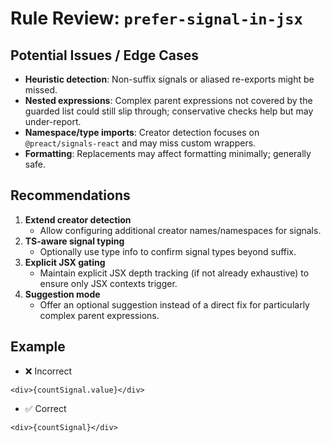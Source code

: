 # Rule Review: `prefer-signal-in-jsx`

## Potential Issues / Edge Cases

- __Heuristic detection__: Non-suffix signals or aliased re-exports might be missed.
- __Nested expressions__: Complex parent expressions not covered by the guarded list could still slip through; conservative checks help but may under-report.
- __Namespace/type imports__: Creator detection focuses on `@preact/signals-react` and may miss custom wrappers.
- __Formatting__: Replacements may affect formatting minimally; generally safe.

## Recommendations

1. __Extend creator detection__
   - Allow configuring additional creator names/namespaces for signals.
2. __TS-aware signal typing__
   - Optionally use type info to confirm signal types beyond suffix.
3. __Explicit JSX gating__
   - Maintain explicit JSX depth tracking (if not already exhaustive) to ensure only JSX contexts trigger.
4. __Suggestion mode__
   - Offer an optional suggestion instead of a direct fix for particularly complex parent expressions.

## Example

- ❌ Incorrect

```tsx
<div>{countSignal.value}</div>
```

- ✅ Correct

```tsx
<div>{countSignal}</div>
```
